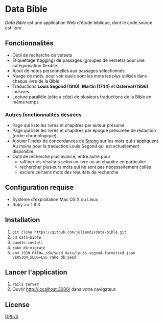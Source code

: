 # Data Bible

*Data Bible* est une application Web d'étude biblique, dont le code source
est libre.

## Fonctionnalités

* Outil de recherche de versets
* Étiquettage (tagging) de passages (groupes de versets) pour une catégorisation flexible
* Ajout de notes personnelles aux passages sélectionnés
* Nuage de mots, pour voir quels sont les mots les plus utilisés dans chaque
  livre de la Bible
* Traductions **Louis Segond (1910)**, **Martin (1744)** et **Osterval (1996)** incluses
* Lecture parallèle (côte à côte) de plusieurs traductions de la Bible en même temps

### Autres fonctionnalités désirées

* Page qui liste les livres et chapitres par auteur présumé
* Page qui liste les livres et chapitres par époque présumée de rédaction (ordre chronologique)
* Ajouter l'index de concordances de [Strong](https://en.wikipedia.org/wiki/Strong%27s_Concordance) sur les mots qui s'appliquent. Au moins pour la traduction Louis Segond qui est actuellement disponible.
* Outil de recherche plus avancé, entre autre pour:
  * raffiner les résultats selon un livre ou un chapitre en particulier
  * rechercher plusieurs mots qui ne sont pas nécessairement collés
  * exclure certains mots des résultats de recherche

## Configuration requise

* Système d'exploitation Mac OS X ou Linux
* Ruby >= 1.9.3

## Installation

1. `git clone https://github.com/juliend2/data-bible.git`
2. `cd data-bible`
3. `bundle install`
4. `rake db:migrate`
5. `env JSON_PATH=./db/seed_data/louis-segond-formatted.json VERSION_SLUG=LSG rake db:seed`

## Lancer l'application

1. `rails server`
2. Ouvrir [http://localhost:3000/](http://localhost:3000/) dans votre
   navigateur.

## License

[GPLv3](http://www.gnu.org/licenses/gpl-3.0.fr.html)
